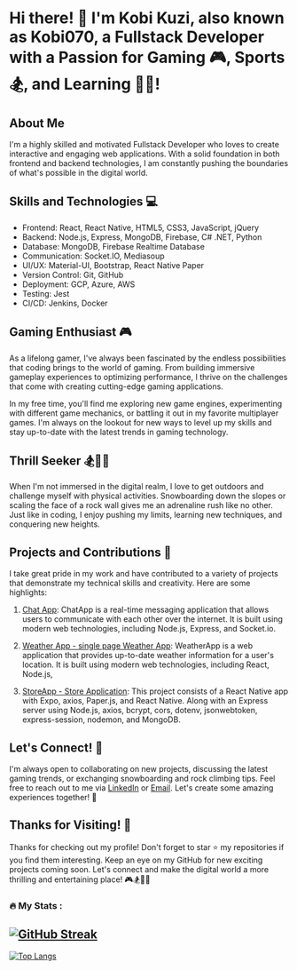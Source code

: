 # Hi there! 👋 I'm Kobi Kuzi, also known as Kobi070, a Fullstack Developer with a Passion for Gaming 🎮, Sports 🏂, and Learning 🧗‍♂️!

## About Me

I'm a highly skilled and motivated Fullstack Developer who loves to create interactive and engaging web applications. With a solid foundation in both frontend and backend technologies, I am constantly pushing the boundaries of what's possible in the digital world.

## Skills and Technologies 💻

- Frontend: React, React Native, HTML5, CSS3, JavaScript, jQuery
- Backend: Node.js, Express, MongoDB, Firebase, C# .NET, Python
- Database: MongoDB, Firebase Realtime Database
- Communication: Socket.IO, Mediasoup
- UI/UX: Material-UI, Bootstrap, React Native Paper
- Version Control: Git, GitHub
- Deployment: GCP, Azure, AWS
- Testing: Jest
- CI/CD: Jenkins, Docker

## Gaming Enthusiast 🎮

As a lifelong gamer, I've always been fascinated by the endless possibilities that coding brings to the world of gaming. From building immersive gameplay experiences to optimizing performance, I thrive on the challenges that come with creating cutting-edge gaming applications.

In my free time, you'll find me exploring new game engines, experimenting with different game mechanics, or battling it out in my favorite multiplayer games. I'm always on the lookout for new ways to level up my skills and stay up-to-date with the latest trends in gaming technology.

## Thrill Seeker 🏂🧗‍♂️

When I'm not immersed in the digital realm, I love to get outdoors and challenge myself with physical activities. Snowboarding down the slopes or scaling the face of a rock wall gives me an adrenaline rush like no other. Just like in coding, I enjoy pushing my limits, learning new techniques, and conquering new heights.

## Projects and Contributions 🚀

I take great pride in my work and have contributed to a variety of projects that demonstrate my technical skills and creativity. Here are some highlights:

1. [Chat App]([https://github.com/kobi070/ChatApp](https://kobi070.github.io/ChatApp/)): ChatApp is a real-time messaging application that allows users to communicate with each other over the internet. It is built using modern web technologies, including Node.js, Express, and Socket.io.

2. [Weather App - single page Weather App](https://kobi070.github.io/WeatherApp/):  WeatherApp is a web application that provides up-to-date weather information for a user's location. It is built using modern web technologies, including React, Node.js,

3. [StoreApp - Store Application](https://github.com/YarinShelek/Android2_Project): This project consists of a React Native app with Expo, axios, Paper.js, and React Native. Along with an Express server using Node.js, axios, bcrypt, cors, dotenv, jsonwebtoken, express-session, nodemon, and MongoDB.
## Let's Connect! 🤝

I'm always open to collaborating on new projects, discussing the latest gaming trends, or exchanging snowboarding and rock climbing tips. Feel free to reach out to me via [LinkedIn](https://www.linkedin.com/in/kobi-kuzi/) or [Email](mailto:kobi070@gmail.com). Let's create some amazing experiences together! 🚀

## Thanks for Visiting! 🎉

Thanks for checking out my profile! Don't forget to star ⭐️ my repositories if you find them interesting. Keep an eye on my GitHub for new exciting projects coming soon. Let's connect and make the digital world a more thrilling and entertaining place! 🎮🏂🧗‍♂️



### :fire: My Stats :
[![GitHub Streak](http://github-readme-streak-stats.herokuapp.com?user=Kobi070&theme=dark&background=000000)](https://git.io/streak-stats)
---
[![Top Langs](https://github-readme-stats.vercel.app/api/top-langs/?username=Kobi070&layout=compact&theme=vision-friendly-dark)](https://github.com/anuraghazra/github-readme-stats)
